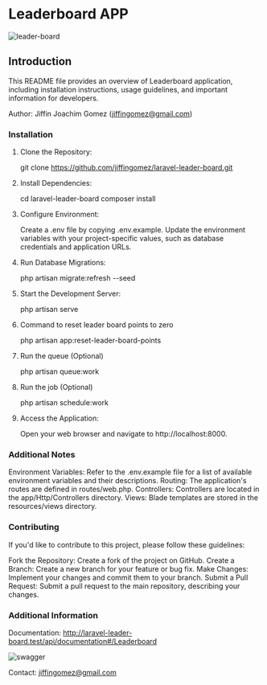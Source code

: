 # Leaderboard APP

![leader-board](https://github.com/user-attachments/assets/80d8a119-5814-4025-ad7c-0e0b29b7defe)

## Introduction
This README file provides an overview of Leaderboard application, including installation instructions, usage guidelines, and important information for developers.

Author: Jiffin Joachim Gomez (jiffingomez@gmail.com)

### Installation
1. Clone the Repository:
  

    git clone
    https://github.com/jiffingomez/laravel-leader-board.git
    

2. Install Dependencies:  
  

    cd laravel-leader-board
    composer install

3. Configure Environment:
   

    Create a .env file by copying .env.example.
    Update the environment variables with your project-specific values, such as database credentials and application URLs.  
  

4. Run Database Migrations:  
  
  
    php artisan migrate:refresh --seed

5. Start the Development Server:
  

    php artisan serve
6. Command to reset leader board points to zero
  

    php artisan app:reset-leader-board-points

7. Run the queue (Optional)
  

    php artisan queue:work

8. Run the job (Optional)
  

    php artisan schedule:work
6. Access the Application:
  

    Open your web browser and navigate to http://localhost:8000.

### Additional Notes
Environment Variables: Refer to the .env.example file for a list of available environment variables and their descriptions.
Routing: The application's routes are defined in routes/web.php.
Controllers: Controllers are located in the app/Http/Controllers directory.
Views: Blade templates are stored in the resources/views directory.

### Contributing
If you'd like to contribute to this project, please follow these guidelines:

Fork the Repository: Create a fork of the project on GitHub.
Create a Branch: Create a new branch for your feature or bug fix.
Make Changes: Implement your changes and commit them to your branch.
Submit a Pull Request: Submit a pull request to the main repository, describing your changes.


### Additional Information
Documentation: http://laravel-leader-board.test/api/documentation#/Leaderboard  
  
![swagger](https://github.com/user-attachments/assets/5f10afe7-b4e6-44d0-ac40-6c7abbd87ec5)

Contact: jiffingomez@gmail.com
